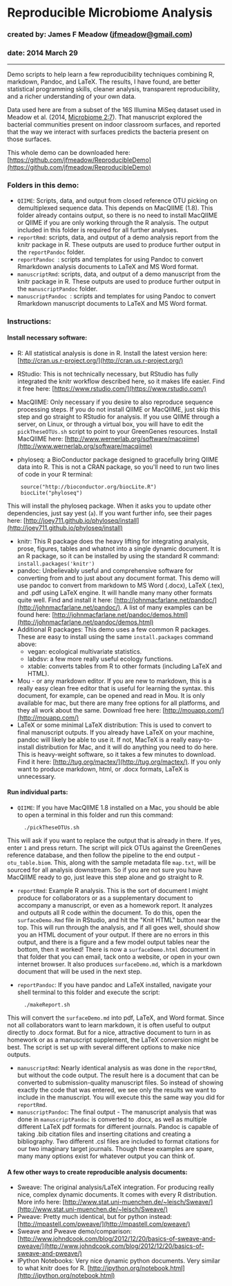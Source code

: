 # Reproducible Microbiome Analysis
### created by: James F Meadow (jfmeadow@gmail.com)
### date: 2014 March 29

-----------

Demo scripts to help learn a few reproducibility techniques combining R, markdown, Pandoc, and LaTeX. The results, I have found, are better statistical programming skills, cleaner analysis, transparent reproducibility, and a richer understanding of your own data. 

Data used here are from a subset of the 16S Illumina MiSeq dataset used in Meadow et al. (2014, [Microbiome 2:7](http://www.microbiomejournal.com/content/2/1/7)). That manuscript explored the bacterial communities present on indoor classroom surfaces, and reported that the way we interact with surfaces predicts the bacteria present on those surfaces. 

This whole demo can be downloaded here: [https://github.com/jfmeadow/ReproducibleDemo](https://github.com/jfmeadow/ReproducibleDemo)

### Folders in this demo: 

* `QIIME`: Scripts, data, and output from closed reference OTU picking on demultiplexed sequence data. This depends on MacQIIME (1.8). This folder already contains output, so there is no need to install MacQIIME or QIIME if you are only working through the R analysis. The output included in this folder is required for all further analyses. 
* `reportRmd`: scripts, data, and output of a demo analysis report from the knitr package in R. These outputs are used to produce further output in the `reportPandoc` folder. 
* `reportPandoc	`: scripts and templates for using Pandoc to convert Rmarkdown analysis documents to LaTeX and MS Word format. 
* `manuscriptRmd`: scripts, data, and output of a demo manuscript from the knitr package in R. These outputs are used to produce further output in the `manuscriptPandoc` folder. 
* `manuscriptPandoc	`: scripts and templates for using Pandoc to convert Rmarkdown manuscript documents to LaTeX and MS Word format. 


### Instructions: 

#### Install necessary software: 

* R: All statistical analysis is done in R. Install the latest version here: [http://cran.us.r-project.org/](http://cran.us.r-project.org/)
* RStudio: This is not technically necessary, but RStudio has fully integrated the knitr workflow described here, so it makes life easier. Find it free here: [https://www.rstudio.com/](https://www.rstudio.com/)
* MacQIIME: Only necessary if you desire to also reproduce sequence processing steps. If you do not install QIIME or MacQIIME, just skip this step and go straight to RStudio for analysis. If you use QIIME through a server, on Linux, or through a virtual box, you will have to edit the `pickTheseOTUs.sh` script to point to your GreenGenes resources. Install MacQIIME here: [http://www.wernerlab.org/software/macqiime](http://www.wernerlab.org/software/macqiime)
* phyloseq: a BioConductor package designed to gracefully bring QIIME data into R. This is not a CRAN package, so you'll need to run two lines of code in your R terminal: 

       source("http://bioconductor.org/biocLite.R")
       biocLite("phyloseq")
This will install the phyloseq package. When it asks you to update other dependencies, just say yest (`a`). If you want further info, see their pages here: [http://joey711.github.io/phyloseq/install](http://joey711.github.io/phyloseq/install)
* knitr: This R package does the heavy lifting for integrating analysis, prose, figures, tables and whatnot into a single dynamic document. It is an R package, so it can be installed by using the standard R command: `install.packages('knitr')`
* pandoc: Unbelievably useful and comprehensive software for converting from and to just about any document format. This demo will use pandoc to convert from markdown to MS Word (.docx), LaTeX (.tex), and .pdf using LaTeX engine. It will handle many many other formats quite well. Find and install it here: [http://johnmacfarlane.net/pandoc/](http://johnmacfarlane.net/pandoc/). A list of many examples can be found here: [http://johnmacfarlane.net/pandoc/demos.html](http://johnmacfarlane.net/pandoc/demos.html)
* Additional R packages: This demo uses a few common R packages. These are easy to install using the same `install.packages` command above: 
  * vegan: ecological multivariate statistics.
  * labdsv: a few more really useful ecology functions. 
  * xtable: converts tables from R to other formats (including LaTeX and HTML).
* Mou - or any markdown editor. If you are new to markdown, this is a really easy clean free editor that is useful for learning the syntax. this document, for example, can be opened and read in Mou. It is only available for mac, but there are many free options for all platforms, and they all work about the same. Download free here: [http://mouapp.com/](http://mouapp.com/)
* LaTeX or some minimal LaTeX distribution: This is used to convert to final manuscript outputs. If you already have LaTeX on your machine, pandoc will likely be able to use it. If not, MacTeX is a really easy-to-install distribution for Mac, and it will do anything you need to do here. This is heavy-weight software, so it takes a few minutes to download. Find it here: [http://tug.org/mactex/](http://tug.org/mactex/). If you only want to produce markdown, html, or .docx formats, LaTeX is unnecessary. 


#### Run individual parts:

* `QIIME`: If you have MacQIIME 1.8 installed on a Mac, you should be able to open a terminal in this folder and run this command: 

        ./pickTheseOTUs.sh
This will ask if you want to replace the output that is already in there. If yes, enter `1` and press return. The script will pick OTUs against the GreenGenes reference database, and then follow the pipeline to the end output - `otu_table.biom`. This, along with the sample metadata file `map.txt`, will be sourced for all analysis downstream. So if you are not sure you have MacQIIME ready to go, just leave this step alone and go straight to R. 
* `reportRmd`: Example R analysis. This is the sort of document I might produce for collaborators or as a supplementary document to accompany a manuscript, or even as a homework report. It analyzes and outputs all R code within the document. To do this, open the `surfaceDemo.Rmd` file in RStudio, and hit the "Knit HTML" button near the top. This will run through the analysis, and if all goes well, should show you an HTML document of your output. If there are no errors in this output, and there is a figure and a few model output tables near the bottom, then it worked! There is now a `surfaceDemo.html` document in that folder that you can email, tack onto a website, or open in your own internet browser. It also produces `surfaceDemo.md`, which is a markdown document that will be used in the next step.
* `reportPandoc`: If you have pandoc and LaTeX installed, navigate your shell terminal to this folder and execute the script: 

        ./makeReport.sh
This will convert the `surfaceDemo.md` into pdf, LaTeX, and Word format. Since not all collaborators want to learn markdown, it is often useful to output directly to .docx format. But for a nice, attractive document to turn in as homework or as a manuscript supplement, the LaTeX conversion might be best. The script is set up with several different options to make nice outputs. 
* `manuscriptRmd`: Nearly identical analysis as was done in the `reportRmd`, but without the code output. The result here is a document that can be converted to submission-quality manuscript files. So instead of showing exactly the code that was entered, we see only the results we want to include in the manuscript. You will execute this the same way you did for `reportRmd`.
* `manuscriptPandoc`: The final output - The manuscript analysis that was done in `manuscriptPandoc` is converted to .docx, as well as multiple different LaTeX pdf formats for different journals. Pandoc is capable of taking .bib citation files and inserting citations and creating a bibliography. Two different .csl files are included to format citations for our two imaginary target journals. Though these examples are spare, many many options exist for whatever output you can think of. 


#### A few other ways to create reproducible analysis documents: 

* Sweave: The original analysis/LaTeX integration. For producing really nice, complex dynamic documents. It comes with every R distribution. More info here: [http://www.stat.uni-muenchen.de/~leisch/Sweave/](http://www.stat.uni-muenchen.de/~leisch/Sweave/)
* Pweave: Pretty much identical, but for python instead: [http://mpastell.com/pweave/](http://mpastell.com/pweave/)
* Sweave and Pweave demo/comparison: [http://www.johndcook.com/blog/2012/12/20/basics-of-sweave-and-pweave/](http://www.johndcook.com/blog/2012/12/20/basics-of-sweave-and-pweave/)
* IPython Notebooks: Very nice dynamic python documents. Very similar to what knitr does for R. [http://ipython.org/notebook.html](http://ipython.org/notebook.html)














































